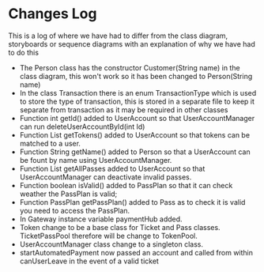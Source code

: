 Changes Log
===========

This is a log of where we have had to differ from the class diagram, storyboards or sequence diagrams with an explanation of why we have had to do this

*   The Person class has the constructor Customer(String name) in the class diagram, this won't work so it has been changed to Person(String name)
*   In the class Transaction there is an enum TransactionType which is used to store the type of transaction, this is stored in a separate file to keep it separate from transaction as it may be required in other classes
*   Function int getId() added to UserAccount so that UserAccountManager can run deleteUserAccountById(int Id)
*   Function List<Token> getTokens() added to UserAccount so that tokens can be matched to a user.
*   Function String getName() added to Person so that a UserAccount can be fount by name using UserAccountManager.
*   Function List<Pass> getAllPasses added to UserAccount so that UserAccountManager can deactivate invalid passes.
*   Function boolean isValid() added to PassPlan so that it can check weather the PassPlan is valid;
*   Function PassPlan getPassPlan() added to Pass as to check it is valid you need to access the PassPlan.
*   In Gateway instance variable paymentHub added.
*   Token change to be a base class for Ticket and Pass classes. TicketPassPool therefore will be change to TokenPool.
*   UserAccountManager class change to a singleton class.
*   startAutomatedPayment now passed an account and called from within canUserLeave in the event of a valid ticket
